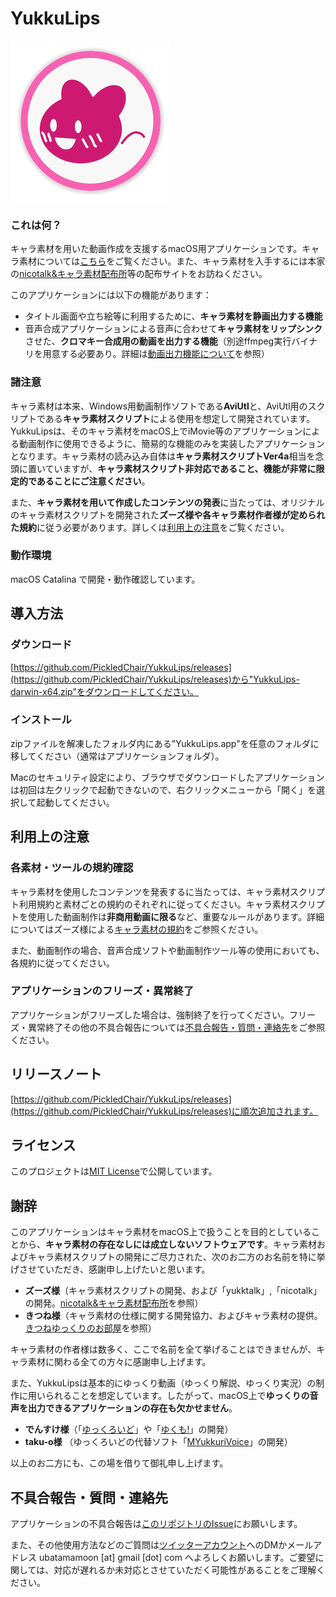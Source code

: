 # YukkuLips

![icon.png](images/icon.png)

### これは何？

キャラ素材を用いた動画作成を支援するmacOS用アプリケーションです。キャラ素材については[こちら](https://dic.nicovideo.jp/a/%E3%82%AD%E3%83%A3%E3%83%A9%E7%B4%A0%E6%9D%90%E3%82%B9%E3%82%AF%E3%83%AA%E3%83%97%E3%83%88)をご覧ください。また、キャラ素材を入手するには本家の[nicotalk&キャラ素材配布所](http://www.nicotalk.com/charasozai.html)等の配布サイトをお訪ねください。

このアプリケーションには以下の機能があります：

- タイトル画面や立ち絵等に利用するために、**キャラ素材を静画出力する機能**
- 音声合成アプリケーションによる音声に合わせて**キャラ素材をリップシンク**させた、**クロマキー合成用の動画を出力する機能**（別途ffmpeg実行バイナリを用意する必要あり。詳細は[動画出力機能について](#動画出力機能について)を参照）



### 諸注意

キャラ素材は本来、Windows用動画制作ソフトである**AviUtl**と、AviUtl用のスクリプトである**キャラ素材スクリプト**による使用を想定して開発されています。YukkuLipsは、そのキャラ素材をmacOS上でiMovie等のアプリケーションによる動画制作に使用できるように、簡易的な機能のみを実装したアプリケーションとなります。キャラ素材の読み込み自体は**キャラ素材スクリプトVer4a**相当を念頭に置いていますが、**キャラ素材スクリプト非対応であること、機能が非常に限定的であることにご注意ください**。

また、**キャラ素材を用いて作成したコンテンツの発表**に当たっては、オリジナルのキャラ素材スクリプトを開発された**ズーズ様や各キャラ素材作者様が定められた規約**に従う必要があります。詳しくは[利用上の注意](#利用上の注意)をご覧ください。



### 動作環境

macOS Catalina で開発・動作確認しています。



## 導入方法

### ダウンロード

[https://github.com/PickledChair/YukkuLips/releases](https://github.com/PickledChair/YukkuLips/releases)から"YukkuLips-darwin-x64.zip"をダウンロードしてください。

### インストール

zipファイルを解凍したフォルダ内にある"YukkuLips.app"を任意のフォルダに移してください（通常はアプリケーションフォルダ）。

Macのセキュリティ設定により、ブラウザでダウンロードしたアプリケーションは初回は左クリックで起動できないので、右クリックメニューから「開く」を選択して起動してください。



## 利用上の注意

### 各素材・ツールの規約確認

キャラ素材を使用したコンテンツを発表するに当たっては、キャラ素材スクリプト利用規約と素材ごとの規約のそれぞれに従ってください。キャラ素材スクリプトを使用した動画制作は**非商用動画に限る**など、重要なルールがあります。詳細についてはズーズ様による[キャラ素材の規約](http://www.nicotalk.com/kiyaku.html)をご参照ください。

また、動画制作の場合、音声合成ソフトや動画制作ツール等の使用においても、各規約に従ってください。

### アプリケーションのフリーズ・異常終了

アプリケーションがフリーズした場合は、強制終了を行ってください。フリーズ・異常終了その他の不具合報告については[不具合報告・質問・連絡先](#不具合報告・質問・連絡先)をご参照ください。



## リリースノート

[https://github.com/PickledChair/YukkuLips/releases](https://github.com/PickledChair/YukkuLips/releases)に順次追加されます。



## ライセンス

このプロジェクトは[MIT License](https://github.com/PickledChair/YukkuLips/blob/master/LICENSE.txt)で公開しています。



## 謝辞

このアプリケーションはキャラ素材をmacOS上で扱うことを目的としていることから、**キャラ素材の存在なしには成立しないソフトウェアです**。キャラ素材およびキャラ素材スクリプトの開発にご尽力された、次のお二方のお名前を特に挙げさせていただき、感謝申し上げたいと思います。

- **ズーズ様**（キャラ素材スクリプトの開発、および「yukktalk」,「nicotalk」の開発。[nicotalk&キャラ素材配布所](http://www.nicotalk.com/charasozai.html)を参照）
- **きつね様**（キャラ素材の仕様に関する開発協力、およびキャラ素材の提供。[きつねゆっくりのお部屋](http://www.nicotalk.com/ktykroom.html)を参照）

キャラ素材の作者様は数多く、ここで名前を全て挙げることはできませんが、キャラ素材に関わる全ての方々に感謝申し上げます。

また、YukkuLipsは基本的にゆっくり動画（ゆっくり解説、ゆっくり実況）の制作に用いられることを想定しています。したがって、macOS上で**ゆっくりの音声を出力できるアプリケーションの存在も欠かせません**。

- **でんすけ様**（「[ゆっくろいど](http://www.yukkuroid.com/)」や「[ゆくも!](http://www.yukumo.net/)」の開発）
- **taku-o様** （ゆっくろいどの代替ソフト「[MYukkuriVoice](https://github.com/taku-o/myukkurivoice)」の開発）

以上のお二方にも、この場を借りて御礼申し上げます。


## 不具合報告・質問・連絡先

アプリケーションの不具合報告は[このリポジトリのIssue](https://github.com/PickledChair/YukkuLips/issues)にお願いします。

また、その他使用方法などのご質問は[ツイッターアカウント](https://twitter.com/pickled_chair)へのDMかメールアドレス ubatamamoon [at] gmail [dot] com へよろしくお願いします。ご要望に関しては、対応が遅れるか未対応とさせていただく可能性があることをご理解ください。
